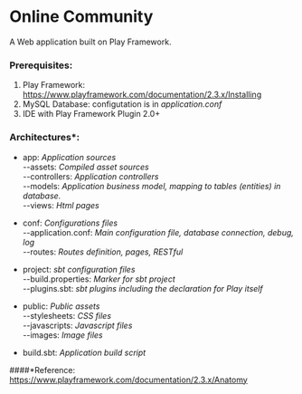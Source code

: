 # Online Community
A Web application built on Play Framework.

### Prerequisites:
  1. Play Framework: <https://www.playframework.com/documentation/2.3.x/Installing>
  2. MySQL Database: configutation is in *application.conf*
  3. IDE with Play Framework Plugin 2.0+

### Architectures*:
* app: *Application sources*  
--assets: *Compiled asset sources*  
--controllers: *Application controllers*  
--models: *Application business model, mapping to tables (entities) in database.*  
--views: *Html pages*  

* conf: *Configurations files*  
--application.conf: *Main configuration file, database connection, debug, log*  
--routes: *Routes definition, pages, RESTful*  

* project: *sbt configuration files*  
--build.properties: *Marker for sbt project*  
--plugins.sbt: *sbt plugins including the declaration for Play itself* 

* public: *Public assets*  
--stylesheets: *CSS files*  
--javascripts: *Javascript files*  
--images: *Image files*
 
* build.sbt: *Application build script*


####*Reference: 
<https://www.playframework.com/documentation/2.3.x/Anatomy>
